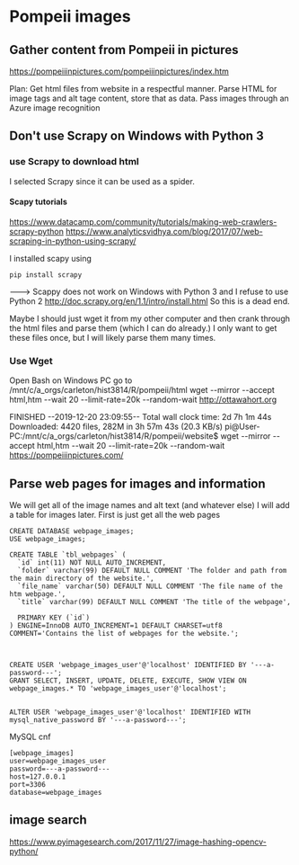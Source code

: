 # Pompeii images

## Gather content from Pompeii in pictures
https://pompeiiinpictures.com/pompeiiinpictures/index.htm

Plan:
Get html files from website in a respectful manner.
Parse HTML for image tags and alt tage content, store that as data.
Pass images through an Azure image recognition 

## Don't use Scrapy on Windows with Python 3

### use Scrapy to download html
I selected Scrapy since it can be used as a spider. 

#### Scapy tutorials
https://www.datacamp.com/community/tutorials/making-web-crawlers-scrapy-python
https://www.analyticsvidhya.com/blog/2017/07/web-scraping-in-python-using-scrapy/

I installed scapy using
```
pip install scrapy
```
---> Scappy does not work on Windows with Python 3 and I refuse to use Python 2
http://doc.scrapy.org/en/1.1/intro/install.html
So this is a dead end.

Maybe I should just wget it from my other computer and then crank through the html files and parse them (which I can do already.) I only want to get these files once, but I will likely parse them many times.

### Use Wget
Open Bash on Windows PC
go to 
/mnt/c/a_orgs/carleton/hist3814/R/pompeii/html
wget --mirror --accept html,htm --wait 20 --limit-rate=20k --random-wait http://ottawahort.org

FINISHED --2019-12-20 23:09:55--
Total wall clock time: 2d 7h 1m 44s
Downloaded: 4420 files, 282M in 3h 57m 43s (20.3 KB/s)
pi@User-PC:/mnt/c/a_orgs/carleton/hist3814/R/pompeii/website$ wget --mirror --accept html,htm --wait 20 --limit-rate=20k --random-wait https://pompeiiinpictures.com/

## Parse web pages for images and information
We will get all of the image names and alt text (and whatever else)
I will add a table for images later.  First is just get all the web pages 

```
CREATE DATABASE webpage_images;
USE webpage_images;

CREATE TABLE `tbl_webpages` (
  `id` int(11) NOT NULL AUTO_INCREMENT,
  `folder` varchar(99) DEFAULT NULL COMMENT 'The folder and path from the main directory of the website.',
  `file_name` varchar(50) DEFAULT NULL COMMENT 'The file name of the htm webpage.',
  `title` varchar(99) DEFAULT NULL COMMENT 'The title of the webpage',
  
  PRIMARY KEY (`id`)
) ENGINE=InnoDB AUTO_INCREMENT=1 DEFAULT CHARSET=utf8 COMMENT='Contains the list of webpages for the website.';



CREATE USER 'webpage_images_user'@'localhost' IDENTIFIED BY '---a-password---';
GRANT SELECT, INSERT, UPDATE, DELETE, EXECUTE, SHOW VIEW ON webpage_images.* TO 'webpage_images_user'@'localhost';


ALTER USER 'webpage_images_user'@'localhost' IDENTIFIED WITH mysql_native_password BY '---a-password---';
```
MySQL cnf

```
[webpage_images]
user=webpage_images_user
password=---a-password---
host=127.0.0.1
port=3306
database=webpage_images
```

## image search
https://www.pyimagesearch.com/2017/11/27/image-hashing-opencv-python/
